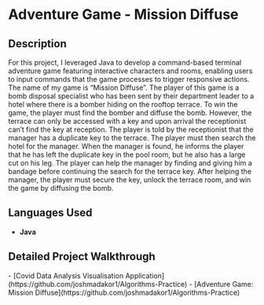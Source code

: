 <h1>Adventure Game - Mission Diffuse</h1>

<h2>Description</h2>
For this project, I leveraged Java to develop a command-based terminal adventure game featuring interactive characters and rooms, enabling users to input commands that the game processes to trigger responsive actions. The name of my game is “Mission Diffuse”. The player of this game is a bomb disposal specialist who has been sent by their department leader to a hotel where there is a bomber hiding on the rooftop terrace. To win the game, the player must find the bomber and diffuse the bomb. However, the terrace can only be accessed with a key and upon arrival the receptionist can’t find the key at reception. The player is told by the receptionist that the manager has a duplicate key to the terrace. The player must then search the hotel for the manager. When the manager is found, he informs the player that he has left the duplicate key in the pool room, but he also has a large cut on his leg. The player can help the manager by finding and giving him a bandage before continuing the search for the terrace key. After helping the manager, the player must secure the key, unlock the terrace room, and win the game by diffusing the bomb.

<br />


<h2>Languages Used</h2>

- <b>Java</b> 

<h2>Detailed Project Walkthrough</h2>
 - [Covid Data Analysis Visualisation Application](https://github.com/joshmadakor1/Algorithms-Practice)
  - [Adventure Game: Mission Diffuse](https://github.com/joshmadakor1/Algorithms-Practice)
<!--
[Link to detailed project walkthrough]([https://github.com/joshmadakor1/Algorithms-Practice](https://www.dropbox.com/scl/fi/cthe14m55lossd6sg0y3g/Mission-Diffuse-Detailed-Project-Walkthrough.docx?rlkey=5b5tlt3gi60otgodq15dw1bjc&dl=0)https://www.dropbox.com/scl/fi/cthe14m55lossd6sg0y3g/Mission-Diffuse-Detailed-Project-Walkthrough.docx?rlkey=5b5tlt3gi60otgodq15dw1bjc&dl=0)

<!--
 ```diff
- text in red
+ text in green
! text in orange
# text in gray
@@ text in purple (and bold)@@
```
--!>
